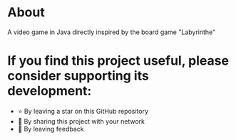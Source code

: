 # About

A video game in Java directly inspired by the board game "Labyrinthe"

# If you find this project useful, please consider supporting its development:

- ⭐️ By leaving a star on this GitHub repository
- 📢 By sharing this project with your network
- 📝 By leaving feedback
